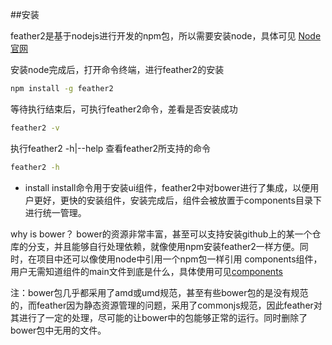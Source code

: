 ##安装

feather2是基于nodejs进行开发的npm包，所以需要安装node，具体可见 [Node官网](https://nodejs.org)

安装node完成后，打开命令终端，进行feather2的安装

```sh
npm install -g feather2
```

等待执行结束后，可执行feather2命令，差看是否安装成功

```sh
feather2 -v
```

执行feather2 -h|--help 查看feather2所支持的命令

```sh
feather2 -h
```

* install 
install命令用于安装ui组件，feather2中对bower进行了集成，以便用户更好，更快的安装组件，安装完成后，组件会被放置于components目录下进行统一管理。

why is bower？ bower的资源非常丰富，甚至可以支持安装github上的某一个仓库的分支，并且能够自行处理依赖，就像使用npm安装feather2一样方便。同时，在项目中还可以像使用node中引用一个npm包一样引用 components组件，用户无需知道组件的main文件到底是什么，具体使用可见[components](./components.md)

注：bower包几乎都采用了amd或umd规范，甚至有些bower包的是没有规范的，而feather因为静态资源管理的问题，采用了commonjs规范，因此feather对其进行了一定的处理，尽可能的让bower中的包能够正常的运行。同时删除了bower包中无用的文件。